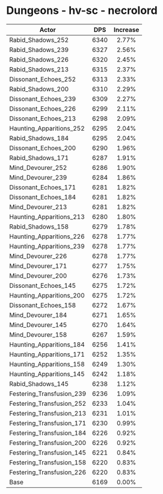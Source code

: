 # Dungeons - hv-sc - necrolord
| Actor | DPS | Increase |
|---|:---:|:---:|
|Rabid_Shadows_252|6340|2.77%|
|Rabid_Shadows_239|6327|2.56%|
|Rabid_Shadows_226|6320|2.45%|
|Rabid_Shadows_213|6315|2.37%|
|Dissonant_Echoes_252|6313|2.33%|
|Rabid_Shadows_200|6310|2.29%|
|Dissonant_Echoes_239|6309|2.27%|
|Dissonant_Echoes_226|6299|2.11%|
|Dissonant_Echoes_213|6298|2.09%|
|Haunting_Apparitions_252|6295|2.04%|
|Rabid_Shadows_184|6295|2.04%|
|Dissonant_Echoes_200|6290|1.96%|
|Rabid_Shadows_171|6287|1.91%|
|Mind_Devourer_252|6286|1.90%|
|Mind_Devourer_239|6284|1.86%|
|Dissonant_Echoes_171|6281|1.82%|
|Dissonant_Echoes_184|6281|1.82%|
|Mind_Devourer_213|6281|1.82%|
|Haunting_Apparitions_213|6280|1.80%|
|Rabid_Shadows_158|6279|1.78%|
|Haunting_Apparitions_226|6278|1.77%|
|Haunting_Apparitions_239|6278|1.77%|
|Mind_Devourer_226|6278|1.77%|
|Mind_Devourer_171|6277|1.75%|
|Mind_Devourer_200|6276|1.73%|
|Dissonant_Echoes_145|6275|1.72%|
|Haunting_Apparitions_200|6275|1.72%|
|Dissonant_Echoes_158|6272|1.67%|
|Mind_Devourer_184|6271|1.65%|
|Mind_Devourer_145|6270|1.64%|
|Mind_Devourer_158|6267|1.59%|
|Haunting_Apparitions_184|6256|1.41%|
|Haunting_Apparitions_171|6252|1.35%|
|Haunting_Apparitions_158|6249|1.30%|
|Haunting_Apparitions_145|6242|1.18%|
|Rabid_Shadows_145|6238|1.12%|
|Festering_Transfusion_239|6236|1.09%|
|Festering_Transfusion_252|6233|1.04%|
|Festering_Transfusion_213|6231|1.01%|
|Festering_Transfusion_171|6230|0.99%|
|Festering_Transfusion_184|6226|0.92%|
|Festering_Transfusion_200|6226|0.92%|
|Festering_Transfusion_145|6221|0.84%|
|Festering_Transfusion_158|6220|0.83%|
|Festering_Transfusion_226|6220|0.83%|
|Base|6169|0.00%|
